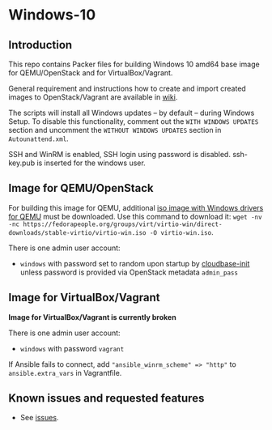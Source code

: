 # Windows-10

## Introduction

This repo contains Packer files for building Windows 10 amd64 base image for QEMU/OpenStack and for VirtualBox/Vagrant.

General requirement and instructions how to create and import created images to OpenStack/Vagrant are available in [wiki](https://gitlab.ics.muni.cz/muni-kypo-images/muni-kypo-images-wiki/-/wikis/image-packer).

The scripts will install all Windows updates – by default – during Windows Setup. To disable this functionality, comment out the `WITH WINDOWS UPDATES` section and uncomment the `WITHOUT WINDOWS UPDATES` section in `Autounattend.xml`.

SSH and WinRM is enabled, SSH login using password is disabled. ssh-key.pub is inserted for the windows user.

## Image for QEMU/OpenStack

For building this image for QEMU, additional [iso image with Windows drivers for QEMU](https://fedorapeople.org/groups/virt/virtio-win/direct-downloads/stable-virtio/virtio-win.iso) must be downloaded. Use this command to download it: `wget -nv -nc https://fedorapeople.org/groups/virt/virtio-win/direct-downloads/stable-virtio/virtio-win.iso -O virtio-win.iso`.

There is one admin user account:

*  `windows` with password set to random upon startup by [cloudbase-init](https://cloudbase-init.readthedocs.io/en/latest/intro.html) unless password is provided via OpenStack metadata `admin_pass`

## Image for VirtualBox/Vagrant

**Image for VirtualBox/Vagrant is currently broken**

There is one admin user account:

*  `windows` with password `vagrant`

If Ansible fails to connect, add `"ansible_winrm_scheme" => "http"` to `ansible.extra_vars` in Vagrantfile.

## Known issues and requested features

* See [issues](https://gitlab.ics.muni.cz/muni-kypo-images/windows-10/-/issues).
